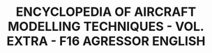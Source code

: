 ---
layout: product
title: "ENCYCLOPEDIA OF AIRCRAFT MODELLING TECHNIQUES - VOL. EXTRA - F16 AGRESSOR ENGLISH"
price: "850" 
desc: "Enciklopedija dodatni tom"
img_path: "/assets/img/A.MIG-6055.webp"
brand: "AMMO"
available: false
special_offer: false
new: false
soon: false
cat: "090000"
subcat: "090100"
subsubcat: "090101"
sifra: "A.MIG-6055"
popular: false
spec: false
---